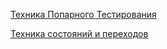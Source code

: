 
  [Техника Попарного Тестирования ](https://docs.google.com/spreadsheets/d/1dJ4S40fGiYfgixO5OYARWgZf6jbzOPZFDOx-tn4Za-Q/edit?usp=sharing)

  [Техника состояний и переходов](https://drive.google.com/file/d/1t738pGukyW4_F_tjt333Q-B5AE1ettkJ/view)
